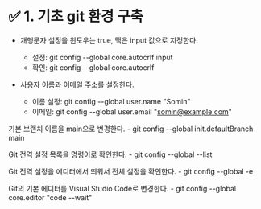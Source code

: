 # ✅ 1. 기초 git 환경 구축

- 개행문자 설정을 윈도우는 true, 맥은 input 값으로 지정한다.
    - 설정: git config --global core.autocrlf input
    - 확인: git config --global core.autocrlf

- 사용자 이름과 이메일 주소를 설정한다.
    - 이름 설정: git config --global user.name "Somin"
    - 이메일: git config --global user.email "somin@example.com"

기본 브랜치 이름을 main으로 변경한다.
    - git config --global init.defaultBranch main

Git 전역 설정 목록을 명령어로 확인한다.
    - git config --global --list

Git 전역 설정을 에디터에서 띄워서 전체 설정을 확인한다.
    - git config --global -e

Git의 기본 에디터를 Visual Studio Code로 변경한다.
    - git config --global core.editor "code --wait"